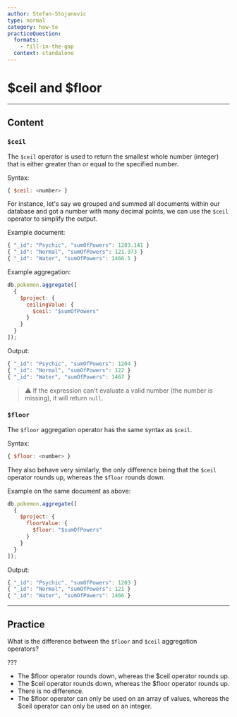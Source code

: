 ```yaml
---
author: Stefan-Stojanovic
type: normal
category: how-to
practiceQuestion:
  formats:
    - fill-in-the-gap
  context: standalone
---
```


# $ceil and $floor


---

## Content

### `$ceil`

The `$ceil` operator is used to return the smallest whole number (integer) that is either greater than or equal to the specified number.

Syntax:

```javascript
{ $ceil: <number> }
```

For instance, let's say we grouped and summed all documents within our database and got a number with many decimal points, we can use the `$ceil` operator to simplify the output.

Example document:

```javascript
{ "_id": "Psychic", "sumOfPowers": 1203.141 }
{ "_id": "Normal", "sumOfPowers": 121.973 }
{ "_id": "Water", "sumOfPowers": 1466.5 }
```

Example aggregation:

```javascript
db.pokemon.aggregate([
  {
    $project: {
      ceilingValue: {
        $ceil: "$sumOfPowers"
      }
    }
  }
]);
```

Output:

```javascript
{ "_id": "Psychic", "sumOfPowers": 1204 }
{ "_id": "Normal", "sumOfPowers": 122 }
{ "_id": "Water", "sumOfPowers": 1467 }
```
 
> ⚠️ If the expression can't evaluate a valid number (the number is missing), it will return `null`.

### `$floor`

The `$floor` aggregation operator has the same syntax as `$ceil`.

Syntax:

```javascript
{ $floor: <number> }
```

They also behave very similarly, the only difference being that the `$ceil` operator rounds up, whereas the `$floor` rounds down.

Example on the same document as above:

```javascript
db.pokemon.aggregate([
  {
    $project: {
      floorValue: {
        $floor: "$sumOfPowers"
      }
    }
  }
]);
```

Output:

```javascript
{ "_id": "Psychic", "sumOfPowers": 1203 }
{ "_id": "Normal", "sumOfPowers": 121 }
{ "_id": "Water", "sumOfPowers": 1466 }
```


---

## Practice

What is the difference between the `$floor` and `$ceil` aggregation operators?

???

- The $floor operator rounds down, whereas the $ceil operator rounds up.
- The $ceil operator rounds down, whereas the $floor operator rounds up.
- There is no difference.
- The $floor operator can only be used on an array of values, whereas the $ceil operator can only be used on an integer.
